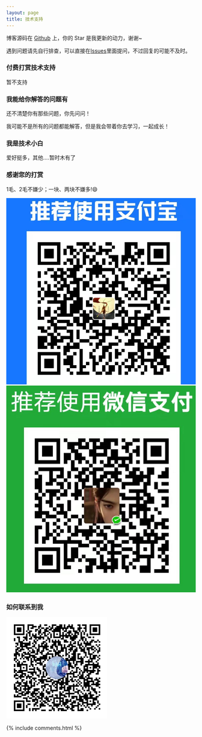 ```yaml
---
layout: page
title: 技术支持 
---
```


博客源码在 <a target="_blank" href='https://github.com/geray-zsg/geray-zsg.github.io/'>Github</a> 上，你的 Star 是我更新的动力，谢谢~


遇到问题请先自行排查，可以直接在[Issues](https://github.com/geray-zsg/geray-zsg.github.io/issues)里面提问，不过回复的可能不及时。

<h3> 付费打赏技术支持 </h3>

暂不支持


<h3> 我能给你解答的问题有 </h3>

还不清楚你有那些问题，你先问问！

我可能不是所有的问题都能解答，但是我会带着你去学习，一起成长！

<h3> 我是技术小白 </h3>

爱好挺多，其他....暂时木有了


<h3> 感谢您的打赏 </h3> 

1毛、2毛不嫌少；一块、两块不嫌多!😄
<!-- 支付二维码 -->
![](/images/payimg/alipayimg.jpg)
![](/images/payimg/weipayimg.jpg)

<h3> 如何联系到我 </h3>

![](/images/qq.png)

{% include comments.html %}

